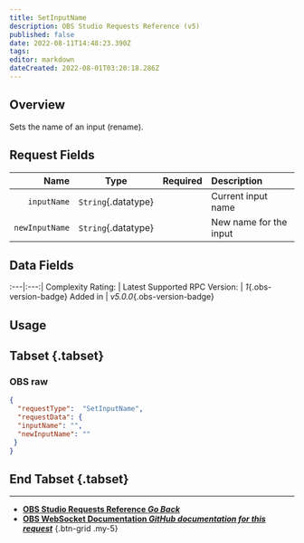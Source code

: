 ```yaml
---
title: SetInputName
description: OBS Studio Requests Reference (v5)
published: false
date: 2022-08-11T14:48:23.390Z
tags: 
editor: markdown
dateCreated: 2022-08-01T03:20:18.286Z
---
```


## Overview
Sets the name of an input (rename).

## Request Fields
Name | Type | Required| Description |
----:|:----:|:-------:|:------------|
`inputName` | `String`{.datatype} | <i class="mdi mdi-check-bold"></i> | Current input name	
`newInputName` | `String`{.datatype} | <i class="mdi mdi-check-bold"></i> | New name for the input	

## Data Fields
:---|:---:|
Complexity Rating: | <span class="stars stars--2"></span>
Latest Supported RPC Version: | *1*{.obs-version-badge}
Added in | *v5.0.0*{.obs-version-badge}

## Usage
## Tabset {.tabset}
### OBS raw
```json
{
  "requestType":  "SetInputName",
  "requestData": {
  "inputName": "",
  "newInputName": ""
 }
}
```
## End Tabset {.tabset}

---

- [<i class="mdi mdi-chevron-left"></i>**OBS Studio Requests Reference *Go Back***](/en/Broadcasters/OBS/Requests)
- [<i class="mdi mdi-github"></i> **OBS WebSocket Documentation *GitHub documentation for this request***](https://github.com/obsproject/obs-websocket/blob/master/docs/generated/protocol.md#setinputname)
{.btn-grid .my-5}